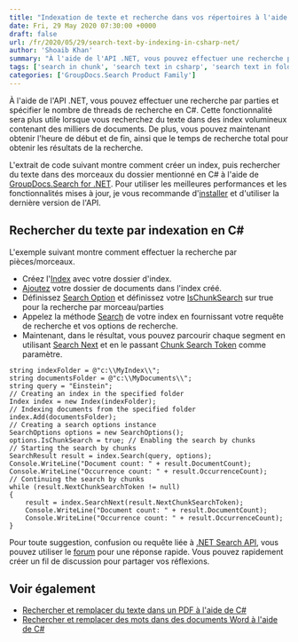 ```yaml
---
title: "Indexation de texte et recherche dans vos répertoires à l'aide de C#"
date: Fri, 29 May 2020 07:30:00 +0000
draft: false
url: /fr/2020/05/29/search-text-by-indexing-in-csharp-net/
author: 'Shoaib Khan'
summary: "À l'aide de l'API .NET, vous pouvez effectuer une recherche par parties et spécifier le nombre de threads de recherche en C#. Cette fonctionnalité sera plus utile lorsque vous recherchez du texte dans des index volumineux contenant des milliers de documents. De plus, vous pouvez maintenant obtenir l'heure de début et de fin, ainsi que le temps de recherche total pour obtenir les résultats de la recherche."
tags: ['search in chunk', 'search text in csharp', 'search text in folders in csharp', 'search text in parts', 'text searching using csharp']
categories: ['GroupDocs.Search Product Family']
---
```


À l'aide de l'API .NET, vous pouvez effectuer une recherche par parties et spécifier le nombre de threads de recherche en C#. Cette fonctionnalité sera plus utile lorsque vous recherchez du texte dans des index volumineux contenant des milliers de documents. De plus, vous pouvez maintenant obtenir l'heure de début et de fin, ainsi que le temps de recherche total pour obtenir les résultats de la recherche.

L'extrait de code suivant montre comment créer un index, puis rechercher du texte dans des morceaux du dossier mentionné en C# à l'aide de [GroupDocs.Search for .NET][1]. Pour utiliser les meilleures performances et les fonctionnalités mises à jour, je vous recommande d'[installer][2] et d'utiliser la dernière version de l'API.

## Rechercher du texte par indexation en C#

L'exemple suivant montre comment effectuer la recherche par pièces/morceaux.

* Créez l'[Index][3] avec votre dossier d'index.
* [Ajoutez][4] votre dossier de documents dans l'index créé.
* Définissez [Search Option][5] et définissez votre [IsChunkSearch][6] sur true pour la recherche par morceau/parties
* Appelez la méthode [Search][7] de votre index en fournissant votre requête de recherche et vos options de recherche.
* Maintenant, dans le résultat, vous pouvez parcourir chaque segment en utilisant [Search Next][8] et en le passant [Chunk Search Token][9] comme paramètre.

```
string indexFolder = @"c:\\MyIndex\\";
string documentsFolder = @"c:\\MyDocuments\\";
string query = "Einstein";
// Creating an index in the specified folder
Index index = new Index(indexFolder);
// Indexing documents from the specified folder
index.Add(documentsFolder);
// Creating a search options instance
SearchOptions options = new SearchOptions();
options.IsChunkSearch = true; // Enabling the search by chunks
// Starting the search by chunks
SearchResult result = index.Search(query, options);
Console.WriteLine("Document count: " + result.DocumentCount);
Console.WriteLine("Occurrence count: " + result.OccurrenceCount);
// Continuing the search by chunks
while (result.NextChunkSearchToken != null)
{
    result = index.SearchNext(result.NextChunkSearchToken);
    Console.WriteLine("Document count: " + result.DocumentCount);
    Console.WriteLine("Occurrence count: " + result.OccurrenceCount);
}
```

Pour toute suggestion, confusion ou requête liée à [.NET Search API][10], vous pouvez utiliser le [forum][11] pour une réponse rapide. Vous pouvez rapidement créer un fil de discussion pour partager vos réflexions.

## Voir également

* [Rechercher et remplacer du texte dans un PDF à l'aide de C#][12]
* [Rechercher et remplacer des mots dans des documents Word à l'aide de C#][13]







[1]: https://products.groupdocs.com/search/net
[2]: https://www.nuget.org/packages/GroupDocs.Search/
[3]: https://apireference.groupdocs.com/net/search/groupdocs.search/index
[4]: https://apireference.groupdocs.com/search/net/groupdocs.search/index/methods/add
[5]: https://apireference.groupdocs.com/search/net/groupdocs.search.options/searchoptions
[6]: https://apireference.groupdocs.com/search/net/groupdocs.search.options/searchoptions/properties/ischunksearch
[7]: https://apireference.groupdocs.com/net/search/groupdocs.search/index/methods/search/index
[8]: https://apireference.groupdocs.com/search/net/groupdocs.search/index/methods/searchnext
[9]: https://apireference.groupdocs.com/search/net/groupdocs.search.results/searchresult/properties/nextchunksearchtoken
[10]: https://products.groupdocs.com/search/net
[11]: https://forum.groupdocs.com/c/search
[12]: https://blog.groupdocs.com/2022/02/19/find-and-replace-text-in-pdf-using-csharp/
[13]: https://blog.groupdocs.com/2022/02/15/find-and-replace-text-in-word-using-csharp/


